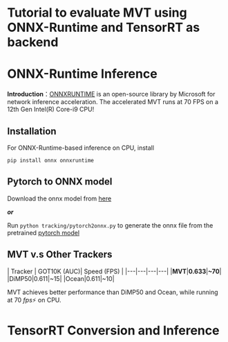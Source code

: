 # Tutorial to evaluate MVT using ONNX-Runtime and TensorRT as backend

# ONNX-Runtime Inference
**Introduction**：[ONNXRUNTIME](https://github.com/microsoft/onnxruntime) is an open-source library by Microsoft for network inference acceleration. The accelerated MVT runs at 70 FPS on a 12th Gen Intel(R) Core-i9 CPU! 

## Installation
For ONNX-Runtime-based inference on CPU, install
```
pip install onnx onnxruntime
```

## Pytorch to ONNX model
Download the onnx model from [here](https://drive.google.com/drive/folders/1RAdn3ZXI_G7pBj4NDbtQVFPkClVd1IBm)

***or***

Run ``` python tracking/pytorch2onnx.py ``` to generate the onnx file from the pretrained [pytorch model](https://drive.google.com/drive/folders/1RAdn3ZXI_G7pBj4NDbtQVFPkClVd1IBm)

## MVT v.s Other Trackers
| Tracker | GOT10K (AUC)| Speed (FPS) |
|---|---|---|---|
|**MVT**|**0.633**|**~70**|
|DiMP50|0.611|~15|
|Ocean|0.611|~10|

MVT achieves better performance than DiMP50 and Ocean, while running at 70 *fps*:zap: on CPU.

# TensorRT Conversion and Inference
